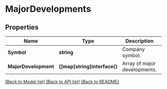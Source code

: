 # MajorDevelopments

## Properties

Name | Type | Description | Notes
------------ | ------------- | ------------- | -------------
**Symbol** | **string** | Company symbol. | [optional] 
**MajorDevelopment** | **[]map[string]interface{}** | Array of major developments. | [optional] 

[[Back to Model list]](../README.md#documentation-for-models) [[Back to API list]](../README.md#documentation-for-api-endpoints) [[Back to README]](../README.md)


